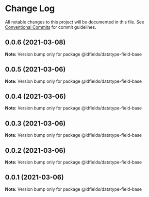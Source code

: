 # Change Log

All notable changes to this project will be documented in this file.
See [Conventional Commits](https://conventionalcommits.org) for commit guidelines.

## 0.0.6 (2021-03-08)

**Note:** Version bump only for package @ldfields/datatype-field-base





## 0.0.5 (2021-03-06)

**Note:** Version bump only for package @ldfields/datatype-field-base





## 0.0.4 (2021-03-06)

**Note:** Version bump only for package @ldfields/datatype-field-base





## 0.0.3 (2021-03-06)

**Note:** Version bump only for package @ldfields/datatype-field-base





## 0.0.2 (2021-03-06)

**Note:** Version bump only for package @ldfields/datatype-field-base





## 0.0.1 (2021-03-06)

**Note:** Version bump only for package @ldfields/datatype-field-base
